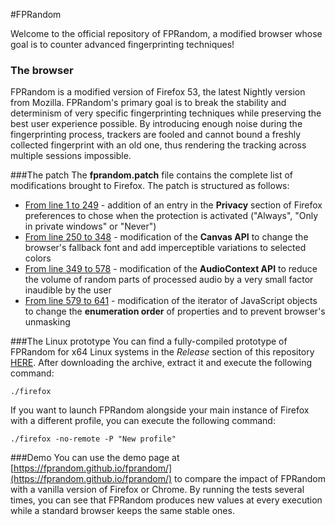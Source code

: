 #FPRandom

Welcome to the official repository of FPRandom, a modified browser
whose goal is to counter advanced fingerprinting techniques!

### The browser
FPRandom is a modified version of Firefox 53, the latest Nightly version
from Mozilla. FPRandom's primary goal is to break the stability and determinism
of very specific fingerprinting techniques while preserving the best user experience possible.
By introducing enough noise during the fingerprinting process, trackers are fooled and cannot bound 
a freshly collected fingerprint with an old one, thus rendering the tracking across
multiple sessions impossible.

###The patch
The **fprandom.patch** file contains the complete list of modifications brought
to Firefox. The patch is structured as follows:
* [From line 1 to 249](https://github.com/fprandom/fprandom/blob/master/fprandom.patch#L1) -
addition of an entry in the **Privacy** section of Firefox preferences to chose
when the protection is activated ("Always", "Only in private windows" or "Never")
* [From line 250 to 348](https://github.com/fprandom/fprandom/blob/master/fprandom.patch#L250) -
modification of the **Canvas API** to change the browser's fallback font and add imperceptible
variations to selected colors
* [From line 349 to 578](https://github.com/fprandom/fprandom/blob/master/fprandom.patch#L349) -
modification of the **AudioContext API** to reduce the volume of random parts of
processed audio by a very small factor inaudible by the user
* [From line 579 to 641](https://github.com/fprandom/fprandom/blob/master/fprandom.patch#L579) -
modification of the iterator of JavaScript objects to change the **enumeration order** of properties
and to prevent browser's unmasking


###The Linux prototype
You can find a fully-compiled prototype of FPRandom for x64 Linux systems 
in the _Release_ section of this repository 
[HERE](https://github.com/fprandom/fprandom/releases).
After downloading the archive, extract it and execute the following command:

    ./firefox

If you want to launch FPRandom alongside your main instance of Firefox with a different
profile, you can execute the following command:

    ./firefox -no-remote -P "New profile"
    
    
###Demo
You can use the demo page at
[https://fprandom.github.io/fprandom/](https://fprandom.github.io/fprandom/)
to compare the impact of FPRandom with a vanilla version of Firefox or Chrome.
By running the tests several times, you can see that FPRandom produces new values at every
execution while a standard browser keeps the same stable ones.








